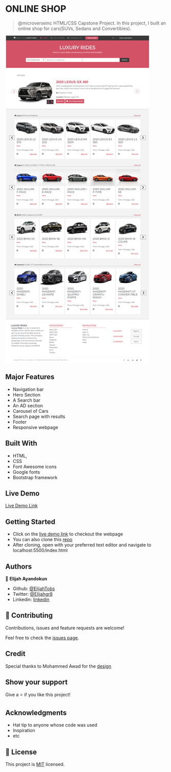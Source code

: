 # ONLINE SHOP

> @microverseinc HTML/CSS Capstone Project.
> In this project, I built an online shop for cars(SUVs,    Sedans and Convertibles).

![screenshot](/page_image.png)

## Major Features

- Navigation bar
- Hero Section
- A Search bar
- An AD section
- Carousel of Cars
- Search page with results
- Footer
- Responsive webpage

## Built With

- HTML,
- CSS
- Font Awesome icons
- Google fonts
- Bootstrap framework

## Live Demo

[Live Demo Link](https://https://raw.githack.com/ElijahTobs/Luxury-Motors/luxury/index.html)

## Getting Started

- Click on the [live demo link](https://raw.githack.com/ElijahTobs/Luxury-Motors/luxury/index.html) to checkout the webpage
- You can also clone this [repo](https://github.com/ElijahTobs/Luxury-Motors)
- After cloning, open with your preferred text editor and navigate to localhost:5500/index.html

## Authors

👤 **Elijah Ayandokun**

- Github: [@ElijahTobs](https://github.com/ElijahTobs)
- Twitter: [@Elijahgr8](https://twitter.com/Elijahgr8)
- Linkedin: [linkedin](https://linkedin.com/in/ayandokunelijah)

## 🤝 Contributing

Contributions, issues and feature requests are welcome!

Feel free to check the [issues page](issues/).

## Credit

Special thanks to Mohammed Awad for the [design](https://www.behance.net/gallery/24796463/ZATTIX)

## Show your support

Give a ⭐️ if you like this project!

## Acknowledgments

- Hat tip to anyone whose code was used
- Inspiration
- etc

## 📝 License

This project is [MIT](lic.url) licensed.
